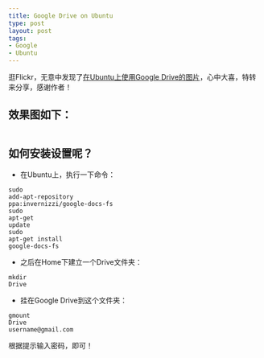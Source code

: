 ```yaml
--- 
title: Google Drive on Ubuntu
type: post
layout: post
tags: 
- Google
- Ubuntu
---
```

逛Flickr，无意中发现了<a href="http://www.flickr.com/photos/shizhao/7115739961/in/contacts/">在Ubuntu上使用Google Drive的图片</a>，心中大喜，特转来分享，感谢作者！<br /><h2>效果图如下：</h2><img alt="" src="http://farm8.staticflickr.com/7212/7115739961_2a8a6472d4.jpg" /><br /><h2>如何安装设置呢？</h2><ul><li>在Ubuntu上，执行一下命令：</li></ul><div><pre><code><span>sudo</span> <span>add</span><span>-</span><span>apt</span><span>-</span><span>repository</span> <span>ppa</span><span>:invernizzi</span><span>/</span><span>google</span><span>-</span><span>docs</span><span>-</span><span>fs</span><br /><span>sudo</span> <span>apt</span><span>-</span><span>get</span> <span>update</span><br /><span>sudo</span> <span>apt</span><span>-</span><span>get</span> <span>install</span> <span>google</span><span>-</span><span>docs</span><span>-</span><span>fs</span><br /></code></pre></div><ul><li>之后在Home下建立一个Drive文件夹：</li></ul><div><pre><code><span>mkdir</span> <span>Drive</span><br /></code></pre></div><ul><li>挂在Google Drive到这个文件夹：</li></ul><div><pre><code><span>gmount</span> <span>Drive</span> <span>username</span><span>@gmail</span><span>.</span><span>com</span><br /></code></pre></div>根据提示输入密码，即可！<br />
